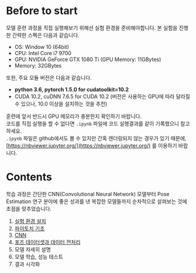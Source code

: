 Before to start
===

모델 훈련 과정을 직접 실행해보기 위해선 실험 환경을 준비해야합니다. 
본 실험을 진행한 간략한 스펙은 다음과 같습니다.
- OS: Window 10 (64bit)
- CPU: Intel Core i7 9700
- GPU: NVIDIA GeForce GTX 1080 Ti (GPU Memory: 11GBytes)
- Memory: 32GBytes

또한, 주요 모듈 버전은 다음과 같습니다.
- **python 3.6, pytorch 1.5.0 for cudatoolkit=10.2**
- CUDA 10.2, cuDNN 7.6.5 for CUDA 10.2 (버전은 사용하는 GPU에 따라 달라질 수 있으나, 10.0 이상을 설치하는 것을 추천)

훈련에 앞서 반드시 GPU 메모리가 충분한지 확인하기 바랍니다.<br/> 코드를 직접 실행을 할 수 없다면 `.ipynb` 파일에 코드 실행결과를 같이 기록했으니 참고하세요.<br/>
`.ipynb` 파일은 github에서도 볼 수 있지만 간혹 렌더링되지 않는 경우가 있기 때문에, <br/>
[https://nbviewer.jupyter.org/](https://nbviewer.jupyter.org/) 를 이용하기 바랍니다. 

Contents
===

학습 과정은 간단한 CNN(Convolutional Neural Network) 모델부터 Pose Estimation 연구 분야에 좋은 성과를 낸 복잡한 모델들까지 순차적으로 살펴보는 것에 초점을 맞추었습니다.

1. [실험 환경 설치](./1_setting_environment.ipynb)
2. [파이토치 기초](./2_pytorch_basic.ipynb)
3. [CNN](./3_convolutional_neural_network.ipynb)
4. [포즈 데이터셋과 데이터 전처리](4_pose_dataset_and_preprocessing.ipynb)
5. 모델 자세히 설명
6. 모델 학습, 성능 테스트
7. 결과 시각화